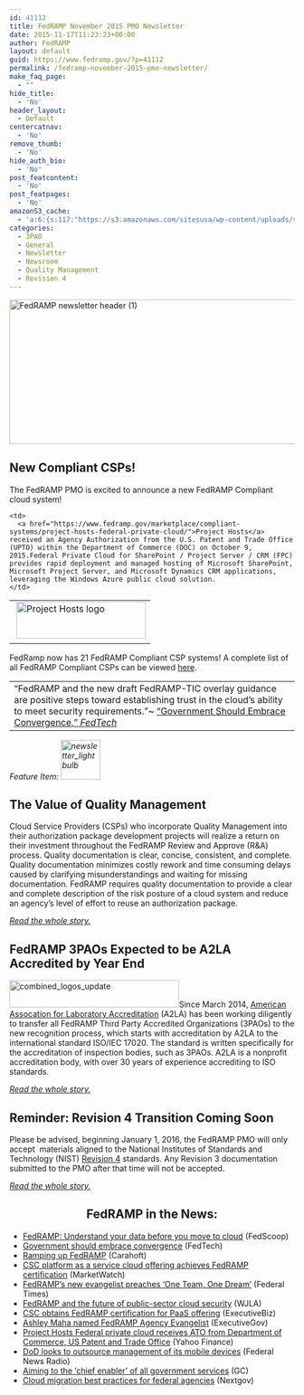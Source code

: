 ```yaml
---
id: 41112
title: FedRAMP November 2015 PMO Newsletter
date: 2015-11-17T11:23:23+00:00
author: FedRAMP
layout: default
guid: https://www.fedramp.gov/?p=41112
permalink: /fedramp-november-2015-pmo-newsletter/
make_faq_page:
  - ""
hide_title:
  - 'No'
header_layout:
  - Default
centercatnav:
  - 'No'
remove_thumb:
  - 'No'
hide_auth_bio:
  - 'No'
post_featcontent:
  - 'No'
post_featpages:
  - 'No'
amazonS3_cache:
  - 'a:6:{s:117:"https://s3.amazonaws.com/sitesusa/wp-content/uploads/sites/482/2015/05/FedRAMP-newsletter-header-1-e1434390873102.png";i:27822;s:93:"https://s3.amazonaws.com/sitesusa/wp-content/uploads/sites/482/2015/03/Project_Hosts-logo.jpg";i:17062;s:95:"https://s3.amazonaws.com/sitesusa/wp-content/uploads/sites/482/2015/06/newsletter_lightbulb.png";i:29552;s:96:"https://s3.amazonaws.com/sitesusa/wp-content/uploads/sites/482/2015/11/combined_logos_update.png";i:41202;s:103:"https://s3.amazonaws.com/sitesusa/wp-content/uploads/sites/482/2015/11/combined_logos_update-300x48.png";i:41202;s:103:"https://s3.amazonaws.com/sitesusa/wp-content/uploads/sites/482/2015/06/newsletter_lightbulb-150x150.png";i:29552;}'
categories:
  - 3PAO
  - General
  - Newsletter
  - Newsroom
  - Quality Management
  - Revision 4
---
```

<img class="alignnone size-full wp-image-27822" src="https://s3.amazonaws.com/sitesusa/wp-content/uploads/sites/482/2015/05/FedRAMP-newsletter-header-1-e1434390873102.png" alt="FedRAMP newsletter header (1)" width="1000" height="256" />

## New Compliant CSPs!

The FedRAMP PMO is excited to announce a new FedRAMP Compliant cloud system!

<table>
  <tr>
    <td>
       <img class="alignnone wp-image-17062 size-full" src="https://s3.amazonaws.com/sitesusa/wp-content/uploads/sites/482/2015/03/Project_Hosts-logo.jpg" alt="Project Hosts logo" width="229" height="65" />
    </td>
    
    <td>
      <a href="https://www.fedramp.gov/marketplace/compliant-systems/project-hosts-federal-private-cloud/">Project Hosts</a> received an Agency Authorization from the U.S. Patent and Trade Office (UPTO) within the Department of Commerce (DOC) on October 9, 2015.Federal Private Cloud for SharePoint / Project Server / CRM (FPC) provides rapid deployment and managed hosting of Microsoft SharePoint, Microsoft Project Server, and Microsoft Dynamics CRM applications, leveraging the Windows Azure public cloud solution.
    </td>
  </tr>
</table>

FedRamp now has 21 FedRAMP Compliant CSP systems! A complete list of all FedRAMP Compliant CSPs can be viewed [here](https://www.fedramp.gov/marketplace/compliant-systems/).

<table>
  <tr>
    <td>
      “FedRAMP and the new draft FedRAMP-TIC overlay guidance are positive steps toward establishing trust in the cloud’s ability to meet security requirements.”~ <a href="http://fedscoop.com/private-companies-love-u.s.-government-cloud-security-controls">“Government Should Embrace Convergence,” <i>FedTech</i></a>
    </td>
  </tr>
</table>

_Feature Item: <img class="alignnone wp-image-29552 " src="https://s3.amazonaws.com/sitesusa/wp-content/uploads/sites/482/2015/06/newsletter_lightbulb.png" alt="newsletter_lightbulb" width="70" height="70" srcset="https://s3.amazonaws.com/sitesusa/wp-content/uploads/sites/482/2015/06/newsletter_lightbulb.png 268w, https://s3.amazonaws.com/sitesusa/wp-content/uploads/sites/482/2015/06/newsletter_lightbulb-150x150.png 150w" sizes="(max-width: 70px) 100vw, 70px" />_

## **The Value of Quality Management**

Cloud Service Providers (CSPs) who incorporate Quality Management into their authorization package development projects will realize a return on their investment throughout the FedRAMP Review and Approve (R&A) process. Quality documentation is clear, concise, consistent, and complete. Quality documentation minimizes costly rework and time consuming delays caused by clarifying misunderstandings and waiting for missing documentation. FedRAMP requires quality documentation to provide a clear and complete description of the risk posture of a cloud system and reduce an agency’s level of effort to reuse an authorization package.

_[Read the whole story.](https://www.fedramp.gov/?p=41162)_

## **FedRAMP 3PAOs Expected to be A2LA Accredited by Year End**

<img class=" size-medium wp-image-41202 alignright" src="https://s3.amazonaws.com/sitesusa/wp-content/uploads/sites/482/2015/11/combined_logos_update-300x48.png" alt="combined_logos_update" width="300" height="48" srcset="https://s3.amazonaws.com/sitesusa/wp-content/uploads/sites/482/2015/11/combined_logos_update-300x48.png 300w, https://s3.amazonaws.com/sitesusa/wp-content/uploads/sites/482/2015/11/combined_logos_update.png 506w" sizes="(max-width: 300px) 100vw, 300px" />Since March 2014, <a href="https://www.a2la.org/">American Assocation for Laboratory Accreditation</a> (A2LA) has been working diligently to transfer all FedRAMP Third Party Accredited Organizations (3PAOs) to the new recognition process, which starts with accreditation by A2LA to the international standard ISO/IEC 17020. The standard is written specifically for the accreditation of inspection bodies, such as 3PAOs. A2LA is a nonprofit accreditation body, with over 30 years of experience accrediting to ISO standards.

_[Read the whole story.](https://www.fedramp.gov/?p=41182)_

## **Reminder: Revision 4 Transition Coming Soon**

Please be advised, beginning January 1, 2016, the FedRAMP PMO will only accept  materials aligned to the National Institutes of Standards and Technology (NIST) [Revision 4](http://csrc.nist.gov/publications/drafts/800-53-rev4/sp800-53-rev4-ipd.pdf) standards. Any Revision 3 documentation submitted to the PMO after that time will not be accepted.

_[Read the whole story.](https://www.fedramp.gov/?p=41252)_

<h2 style="text-align: center">
  <b>FedRAMP in the News:</b>
</h2>

  *  [FedRAMP: Understand your data before you move to cloud](http://fedscoop.com/goodrich-understand-your-data-before-you-move-to-cloud) (FedScoop)
  * [Government should embrace convergence](http://www.fedtechmagazine.com/article/2015/11/what-uber-can-teach-government) (FedTech)
  * [Ramping up FedRAMP](http://www.carahsoft.com/community/ramping-up-fedramp) (Carahoft)
  * [CSC platform as a service cloud offering achieves FedRAMP certification](http://www.marketwatch.com/story/csc-platform-as-a-service-cloud-offering-achieves-fedramp-certification-2015-11-10) (MarketWatch)
  * [FedRAMP’s new evangelist preaches ‘One Team, One Dream’](http://www.federaltimes.com/story/government/it/cloud/2015/10/23/fedramp-evangelist/74453742/) (Federal Times)
  * [FedRAMP and the future of public-sector cloud security](http://wjla.com/news/government-matters/fedramp-and-the-future-of-public-sector-cloud-security) (WJLA)
  * [CSC obtains FedRAMP certification for PaaS offering](http://blog.executivebiz.com/2015/11/csc-obtains-fedramp-certification-for-paas-cloud-offering-red-hats-paul-smith-comments/) (ExecutiveBiz)
  * [Ashley Maha named FedRAMP Agency Evangelist](http://www.executivegov.com/2015/10/ashley-mahan-named-fedramp-agency-evangelist/) (ExecutiveGov)
  * [Project Hosts Federal private cloud receives ATO from Department of Commerce, US Patent and Trade Office](http://finance.yahoo.com/news/project-hosts-federal-private-cloud-133000599.html) (Yahoo Finance)
  * [DoD looks to outsource management of its mobile devices](http://federalnewsradio.com/disa/2015/11/dod-looks-outsource-management-mobile-devices/) (Federal News Radio)
  * [Aiming to the ‘chief enabler’ of all government services](https://gcn.com/articles/2015/10/26/qa-colorado-cio-suma-nallapati.aspx) (GC)
  * [Cloud migration best practices for federal agencies](http://www.nextgov.com/technology-news/tech-insider/2015/10/cloud-migration-best-practices-federal-agencies/123219/) (Nextgov)